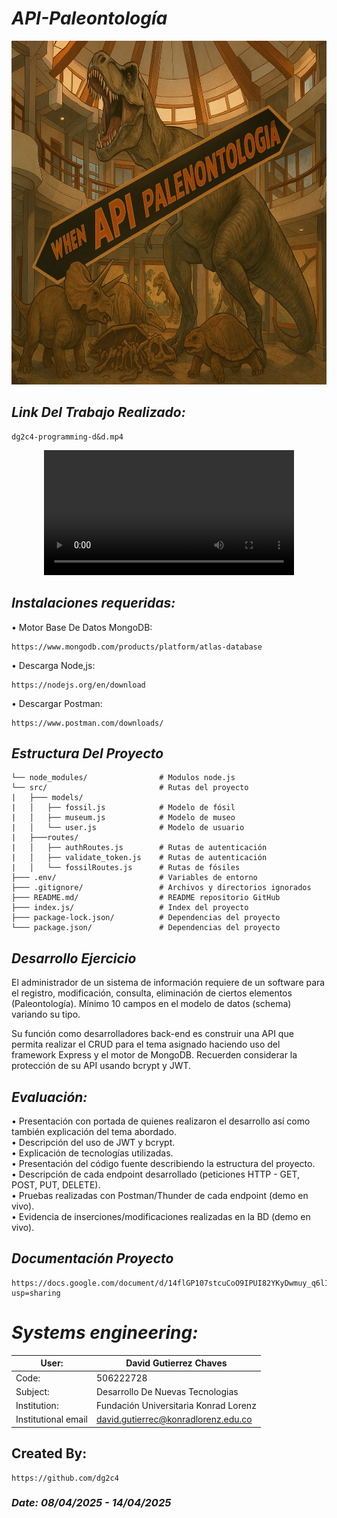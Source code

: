 # *API-Paleontología*

<p align="center">
  <img width="750" height="550" src="https://github.com/dg2c4/API-Paleontologia/blob/main/Assets/API-Paleontologia-Logo.png" alt="API-Zoologico-Data-Illustration">
</p>

## *Link Del Trabajo Realizado:* 
    dg2c4-programming-d&d.mp4
    
<p align="center">
  <video src="" width=400/>
<p/>

## *Instalaciones requeridas:*
 • Motor Base De Datos MongoDB:
 
    https://www.mongodb.com/products/platform/atlas-database
    
  • Descarga Node,js:
  
    https://nodejs.org/en/download

 • Descargar Postman:
    
    https://www.postman.com/downloads/


## *Estructura Del Proyecto*
```API-paleontology/
└── node_modules/                # Modulos node.js
└── src/                         # Rutas del proyecto
|   ├─── models/                 
|   │   ├── fossil.js            # Modelo de fósil
|   │   ├── museum.js            # Modelo de museo
|   │   └── user.js              # Modelo de usuario
|   ├───routes/
|   │   ├── authRoutes.js        # Rutas de autenticación
|   │   ├── validate_token.js    # Rutas de autenticación
|   │   └── fossilRoutes.js      # Rutas de fósiles
├─── .env/                       # Variables de entorno
├─── .gitignore/                 # Archivos y directorios ignorados
├─── README.md/                  # README repositorio GitHub
├─── index.js/                   # Index del proyecto
├─── package-lock.json/          # Dependencias del proyecto
└─── package.json/               # Dependencias del proyecto
```

## *Desarrollo Ejercicio*
El administrador de un sistema de información requiere de un software para el registro, modificación, consulta, eliminación de ciertos elementos (Paleontología). Mínimo 10 campos en el modelo de datos (schema) variando su tipo.

Su función como desarrolladores back-end es construir una API que permita realizar el CRUD para el tema asignado haciendo uso del framework Express y el motor de MongoDB. Recuerden considerar la protección de su API usando bcrypt y JWT.

## *Evaluación:*
• Presentación con portada de quienes realizaron el desarrollo así como también explicación del tema abordado.\
• Descripción del uso de JWT y bcrypt.\
• Explicación de tecnologías utilizadas.\
• Presentación del código fuente describiendo la estructura del proyecto.\
• Descripción de cada endpoint desarrollado (peticiones HTTP - GET, POST, PUT, DELETE).\
• Pruebas realizadas con Postman/Thunder de cada endpoint (demo en vivo).\
• Evidencia de inserciones/modificaciones realizadas en la BD (demo en vivo).

## *Documentación Proyecto*
    https://docs.google.com/document/d/14flGP107stcuCoO9IPUI82YKyDwmuy_q6lILxZihXb0/edit?usp=sharing

# *Systems engineering:*
| User: | David Gutierrez Chaves |
|------|--------|
| Code: | 506222728 |
| Subject: | Desarrollo De Nuevas Tecnologias |
| Institution: | Fundación Universitaria Konrad Lorenz |
| Institutional email | david.gutierrec@konradlorenz.edu.co |
  

## Created By:
    https://github.com/dg2c4
    
### *Date: 08/04/2025 - 14/04/2025*
